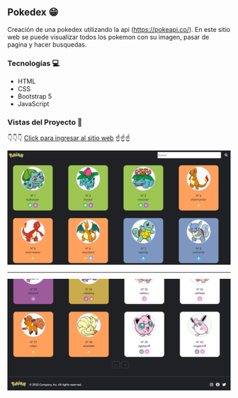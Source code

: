 ## Pokedex 😁

Creación de una pokedex utilizando la api (https://pokeapi.co/). En este sitio web se puede visualizar todos los pokemon con su imagen, pasar de pagina y hacer busquedas.

### Tecnologías 💻

* HTML
* CSS
* Bootstrap 5
* JavaScript

### Vistas del Proyecto 👀

👇👇👇
[Click para ingresar al sitio web](https://pokedex-maab.netlify.app/)
☝️☝️☝️

![Captura de la web](./vistas/Vista1.png)

-----------------------------------------------------------------------------------------------------

![Captura de la web](./vistas/Vista2.png)